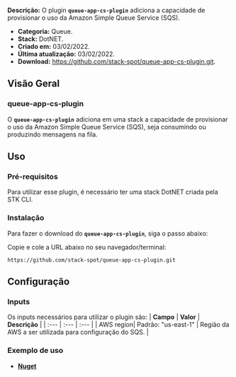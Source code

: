 **Descrição:** O plugin **`queue-app-cs-plugin`** adiciona a capacidade de provisionar o uso da Amazon Simple Queue Service (SQS). 

- **Categoria:** Queue. 
- **Stack:** DotNET.
- **Criado em:** 03/02/2022. 
- **Última atualização:** 03/02/2022.
- **Download:** https://github.com/stack-spot/queue-app-cs-plugin.git.


## **Visão Geral**
### **queue-app-cs-plugin**

O **`queue-app-cs-plugin`** adiciona em uma stack a capacidade de provisionar o uso da Amazon Simple Queue Service (SQS), seja consumindo ou produzindo mensagens na fila.

## **Uso**

### **Pré-requisitos**
Para utilizar esse plugin, é necessário ter uma stack DotNET criada pela STK CLI.

### **Instalação**
Para fazer o download do **`queue-app-cs-plugin`**, siga o passo abaixo:

Copie e cole a URL abaixo no seu navegador/terminal:  

```
https://github.com/stack-spot/queue-app-cs-plugin.git
```

## **Configuração**

### **Inputs**
Os inputs necessários para utilizar o plugin são:
| **Campo** | **Valor** | **Descrição** |
| :--- | :--- | :--- |
| AWS region| Padrão: "us-east-1" | Região da AWS a ser utilizada para configuração do SQS. |

### **Exemplo de uso**
- [**Nuget**](https://www.nuget.org/packages/StackSpot.Queue.SQS/)
